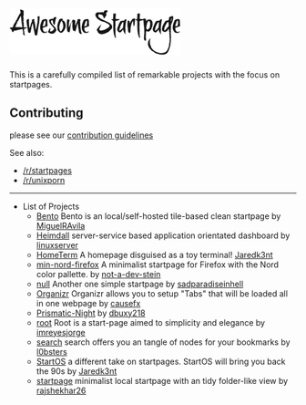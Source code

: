 # ![logo](./logo.png)

This is a carefully compiled list of remarkable projects with the focus on startpages.

## Contributing

please see our [contribution guidelines](https://github.com/jnmcfly/awsome-startpage/blob/master/CONTRIBUTING.md)

See also:

* [/r/startpages](https://www.reddit.com/r/startpages/)
* [/r/unixporn](https://www.reddit.com/r/unixporn/)

 ---

* List of Projects
  * [Bento](https://github.com/MiguelRAvila/Bento) Bento is an local/self-hosted tile-based clean startpage by [MiguelRAvila](https://github.com/MiguelRAvila)
  * [Heimdall](https://github.com/linuxserver/Heimdall) server-service based application orientated dashboard by [linuxserver](https://github.com/linuxserver)
  * [HomeTerm](https://github.com/Jaredk3nt/HomeTerm) A homepage disguised as a toy terminal! [Jaredk3nt](https://github.com/Jaredk3nt)
  * [min-nord-firefox](https://github.com/not-a-dev-stein/min-nord-firefox) A minimalist startpage for Firefox with the Nord color pallette. by [not-a-dev-stein](https://github.com/not-a-dev-stein)
  * [null](https://github.com/sadparadiseinhell/null) Another one simple startpage by [sadparadiseinhell](https://github.com/sadparadiseinhell)
  * [Organizr](https://github.com/causefx/Organizr) Organizr allows you to setup "Tabs" that will be loaded all in one webpage by [causefx](https://github.com/causefx)
  * [Prismatic-Night](https://github.com/dbuxy218/Prismatic-Night)  by [dbuxy218](https://github.com/dbuxy218)
  * [root](https://github.com/imreyesjorge/root-startpage) Root is a start-page aimed to simplicity and elegance by [imreyesjorge](https://github.com/imreyesjorge)
  * [search](https://github.com/l0bsters/search) search offers you an tangle of nodes for your bookmarks by [l0bsters](https://github.com/l0bsters)
  * [StartOS](https://github.com/Jaredk3nt/startos) a different take on startpages. StartOS will bring you back the 90s by [Jaredk3nt](https://github.com/Jaredk3nt)
  * [startpage](https://github.com/rajshekhar26/startpage) minimalist local startpage with an tidy folder-like view by [rajshekhar26](https://github.com/rajshekhar26)